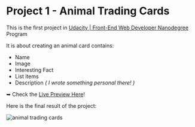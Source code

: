 # Project 1 - Animal Trading Cards
This is the first project in [Udacity | Front-End Web Developer Nanodegree](https://www.udacity.com/course/front-end-web-developer-nanodegree--nd001) Program

It is about creating an animal card contains:
- Name
- Image
- Interesting Fact
- List items
- Description _( I wrote something personal there! )_


➥ Check the [Live Preview Here](https://elharony.github.io/Front-end-Nanodegree/Animal%20Trading%20Cards/card.html)!

Here is the final result of the project:

![animal trading cards](https://user-images.githubusercontent.com/16986422/33263182-88c829c0-d371-11e7-82b6-81c241f54c5f.png)
